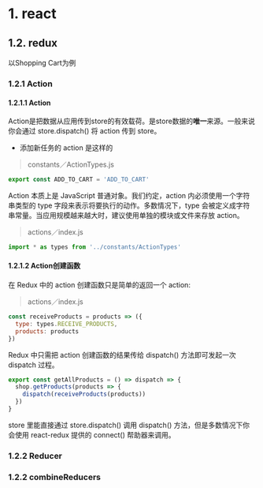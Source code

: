 # 1. react

## 1.2. redux

以Shopping Cart为例

### 1.2.1 Action

#### 1.2.1.1 Action

Action是把数据从应用传到store的有效载荷。是store数据的**唯一**来源。一般来说你会通过 store.dispatch() 将 action 传到 store。

- 添加新任务的 action 是这样的

>constants／ActionTypes.js

```js
export const ADD_TO_CART = 'ADD_TO_CART'
```
Action 本质上是 JavaScript 普通对象。我们约定，action 内必须使用一个字符串类型的 type 字段来表示将要执行的动作。多数情况下，type 会被定义成字符串常量。当应用规模越来越大时，建议使用单独的模块或文件来存放 action。

>actions／index.js

```js
import * as types from '../constants/ActionTypes'
```

#### 1.2.1.2 Action创建函数

在 Redux 中的 action 创建函数只是简单的返回一个 action:

>actions／index.js
```js
const receiveProducts = products => ({
  type: types.RECEIVE_PRODUCTS,
  products: products
})
```
Redux 中只需把 action 创建函数的结果传给 dispatch() 方法即可发起一次 dispatch 过程。

```js
export const getAllProducts = () => dispatch => {
  shop.getProducts(products => {
    dispatch(receiveProducts(products))
  })
}
```

store 里能直接通过 store.dispatch() 调用 dispatch() 方法，但是多数情况下你会使用 react-redux 提供的 connect() 帮助器来调用。

### 1.2.2 Reducer

### 1.2.2 combineReducers







